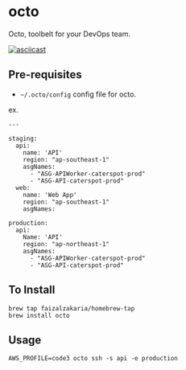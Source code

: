 # octo
Octo, toolbelt for your DevOps team.

[![asciicast](https://asciinema.org/a/HKlKZ1SfdX4IcS25RGMEuT1R5.svg)](https://asciinema.org/a/HKlKZ1SfdX4IcS25RGMEuT1R5)


## Pre-requisites

- `~/.octo/config` config file for octo.

ex.

```
---

staging:
  api:
    name: 'API'
    region: "ap-southeast-1"
    asgNames:
      - "ASG-APIWorker-caterspot-prod"
      - "ASG-API-caterspot-prod"
  web:
    name: 'Web App'
    region: "ap-southeast-1"
    asgNames:

production:
  api:
    Name: 'API'
    region: "ap-northeast-1"
    asgNames:
      - "ASG-APIWorker-caterspot-prod"
      - "ASG-API-caterspot-prod"
```

## To Install

```
brew tap faizalzakaria/homebrew-tap
brew install octo
```

## Usage

```
AWS_PROFILE=code3 octo ssh -s api -e production
```

